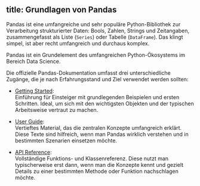 title: Grundlagen von Pandas
---
Pandas ist eine umfangreiche und sehr populäre Python-Bibliothek zur Verarbeitung
strukturierter Daten:
Bools, Zahlen, Strings und Zeitangaben, zusammengefasst als Liste (`Series`)
oder Tabelle (`DataFrame`).
Das klingt simpel, ist aber recht umfangreich und durchaus komplex.

Pandas ist ein Grundelement des umfangreichen Python-Ökosystems im Bereich
Data Science.

Die offizielle Pandas-Dokumentation umfasst drei unterschiedliche Zugänge, die
je nach Erfahrungsstand und Ziel verwendet werden sollten:

- [Getting Started](https://pandas.pydata.org/docs/getting_started/index.html#getting-started):  
Einführung für Einsteiger mit grundlegenden Beispielen und ersten Schritten.
Ideal, um sich mit den wichtigsten Objekten und der typischen Arbeitsweise vertraut zu machen.

- [User Guide](https://pandas.pydata.org/docs/user_guide/index.html#user-guide):  
Vertieftes Material, das die zentralen Konzepte umfangreich erklärt. 
Diese Texte sind hilfreich, wenn man Pandas wirklich verstehen und in bestimmten Szenarien
einsetzen möchte.

- [API Reference](https://pandas.pydata.org/docs/reference/index.html#api):  
Vollständige Funktions- und Klassenreferenz. 
Diese nutzt man typischerweise erst dann, wenn man die Konzepte kennt und gezielt Details zu einer bestimmten Methode oder Funktion nachschlagen möchte.
